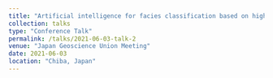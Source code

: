 ```yaml
---
title: "Artificial intelligence for facies classification based on high-resolution data from sediments of the Wadden Sea, Germany"
collection: talks
type: "Conference Talk"
permalink: /talks/2021-06-03-talk-2
venue: "Japan Geoscience Union Meeting"
date: 2021-06-03
location: "Chiba, Japan"
---
```

